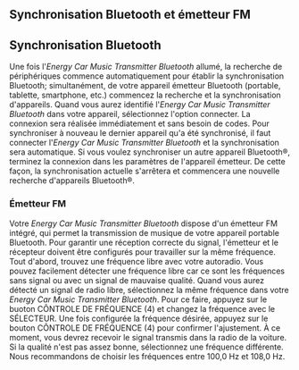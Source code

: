 ## Synchronisation Bluetooth et émetteur FM

## Synchronisation Bluetooth
Une fois l'*Energy Car Music Transmitter Bluetooth* allumé, la recherche de périphériques commence automatiquement pour établir la synchronisation Bluetooth; simultanément, de votre appareil émetteur Bluetooth (portable, tablette, smartphone, etc.) commencez la recherche et la synchronisation d'appareils. Quand vous aurez identifié l'*Energy Car Music Transmitter Bluetooth* dans votre appareil, sélectionnez l'option connecter. La connexion sera réalisée immédiatement et sans besoin de codes.
Pour synchroniser à nouveau le dernier appareil qu'a été synchronisé, il faut connecter l'*Energy Car Music Transmitter Bluetooth* et la synchronisation sera automatique.
Si vous voulez synchroniser un autre appareil Bluetooth®, terminez la connexion dans les paramètres de l'appareil émetteur.  De cette façon, la synchronisation actuelle s'arrêtera et commencera une nouvelle recherche d'appareils Bluetooth®.

### Émetteur FM
Votre *Energy Car Music Transmitter Bluetooth* dispose d'un émetteur FM intégré, qui permet la transmission de musique de votre appareil portable Bluetooth.
Pour garantir une réception correcte du signal, l'émetteur et le récepteur doivent être configurés pour travailler sur la même fréquence.
Tout d'abord, trouvez une fréquence libre avec votre autoradio. Vous pouvez facilement détecter une fréquence libre car ce sont les fréquences sans signal ou avec un signal de mauvaise qualité. Quand vous aurez détecté un signal de radio libre, sélectionnez la même fréquence dans votre *Energy Car Music Transmitter Bluetooth*. Pour ce faire, appuyez sur le buoton CÔNTROLE DE FRÉQUENCE (4) et changez la fréquence avec le SÉLECTEUR. Une fois configurée la fréquence désirée, appuyez sur le bouton CÔNTROLE DE FRÉQUENCE (4) pour confirmer l'ajustement.
À ce moment, vous devrez recevoir le signal transmis dans la radio de la voiture. Si la qualité n'est pas assez bonne, sélectionnez une fréquence différente. Nous recommandons de choisir les fréquences entre 100,0 Hz et 108,0 Hz.

